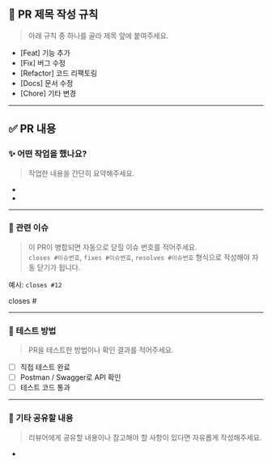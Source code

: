 ## 📌 PR 제목 작성 규칙
> 아래 규칙 중 하나를 골라 제목 앞에 붙여주세요.
- [Feat] 기능 추가
- [Fix] 버그 수정
- [Refactor] 코드 리팩토링
- [Docs] 문서 수정
- [Chore] 기타 변경

---

## ✅ PR 내용

### ✨ 어떤 작업을 했나요?
> 작업한 내용을 간단히 요약해주세요.

-

-

---

### 🔗 관련 이슈
> 이 PR이 병합되면 자동으로 닫힐 이슈 번호를 적어주세요.  
> `closes #이슈번호`, `fixes #이슈번호`, `resolves #이슈번호` 형식으로 작성해야 자동 닫기가 됩니다.

예시: `closes #12`

closes #

---

### 🧪 테스트 방법
> PR을 테스트한 방법이나 확인 결과를 적어주세요.

- [ ] 직접 테스트 완료
- [ ] Postman / Swagger로 API 확인
- [ ] 테스트 코드 통과

---

### 💬 기타 공유할 내용
> 리뷰어에게 공유할 내용이나 참고해야 할 사항이 있다면 자유롭게 작성해주세요.

-
